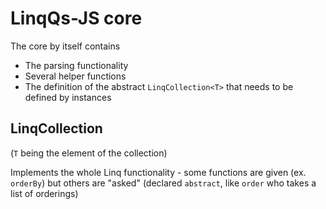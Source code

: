 # LinqQs-JS core

The core by itself contains

- The parsing functionality
- Several helper functions
- The definition of the abstract `LinqCollection<T>` that needs to be defined by instances

## LinqCollection<T>

(`T` being the element of the collection)

Implements the whole Linq functionality - some functions are given (ex. `orderBy`) but others are "asked" (declared `abstract`, like `order` who takes a list of orderings)
